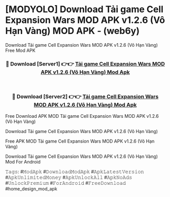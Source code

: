 # [MODYOLO] Download Tải game Cell Expansion Wars MOD APK v1.2.6 (Vô Hạn Vàng) MOD APK - (web6y)
Download Tải game Cell Expansion Wars MOD APK v1.2.6 (Vô Hạn Vàng) Free Mod APK

<div align="center">
<h3>🔴 Download [Server1] 👉👉 <a href="https://apk-comot.site?title=Tải_game_Cell_Expansion_Wars_MOD_APK_v1.2.6_(Vô_Hạn_Vàng)">Tải game Cell Expansion Wars MOD APK v1.2.6 (Vô Hạn Vàng) Mod Apk</a></h3><br>

<h3>🔴 Download [Server2] 👉👉 <a href="https://apk-comot.site?title=Tải_game_Cell_Expansion_Wars_MOD_APK_v1.2.6_(Vô_Hạn_Vàng)">Tải game Cell Expansion Wars MOD APK v1.2.6 (Vô Hạn Vàng) Mod Apk</a></h3>
</div>


Free Download APK MOD Tải game Cell Expansion Wars MOD APK v1.2.6 (Vô Hạn Vàng)

Download Tải game Cell Expansion Wars MOD APK v1.2.6 (Vô Hạn Vàng) 

Free APK MOD Tải game Cell Expansion Wars MOD APK v1.2.6 (Vô Hạn Vàng) 

Download Tải game Cell Expansion Wars MOD APK v1.2.6 (Vô Hạn Vàng) Mod For Android

𝚃𝚊𝚐𝚜: #𝙼𝚘𝚍𝙰𝚙𝚔 #𝙳𝚘𝚠𝚗𝚕𝚘𝚊𝚍𝙼𝚘𝚍𝙰𝚙𝚔 #𝙰𝚙𝚔𝙻𝚊𝚝𝚎𝚜𝚝𝚅𝚎𝚛𝚜𝚒𝚘𝚗 #𝙰𝚙𝚔𝚄𝚗𝚕𝚒𝚖𝚒𝚝𝚎𝚍𝙼𝚘𝚗𝚎𝚢 #𝙰𝚙𝚔𝚄𝚗𝚕𝚘𝚌𝚔𝙰𝚕𝚕 #𝙰𝚙𝚔𝙽𝚘𝙰𝚍𝚜 #𝚄𝚗𝚕𝚘𝚌𝚔𝙿𝚛𝚎𝚖𝚒𝚞𝚖 #𝙵𝚘𝚛𝙰𝚗𝚍𝚛𝚘𝚒𝚍 #𝙵𝚛𝚎𝚎𝙳𝚘𝚠𝚗𝚕𝚘𝚊𝚍 #home_design_mod_apk